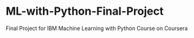 # ML-with-Python-Final-Project
Final Project for IBM Machine Learning with Python Course on Coursera
